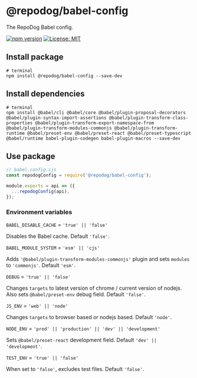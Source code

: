 # @repodog/babel-config

The RepoDog Babel config.

[![npm version](https://badge.fury.io/js/%40repodog%2Fbabel-config.svg)](https://badge.fury.io/js/%40repodog%2Fbabel-config)
[![License: MIT](https://img.shields.io/badge/License-MIT-yellow.svg)](LICENSE)

## Install package

```shell
# terminal
npm install @repodog/babel-config --save-dev
```

## Install dependencies

```shell
# terminal
npm install @babel/cli @babel/core @babel/plugin-proposal-decorators @babel/plugin-syntax-import-assertions @babel/plugin-transform-class-properties @babel/plugin-transform-export-namespace-from @babel/plugin-transform-modules-commonjs @babel/plugin-transform-runtime @babel/preset-env @babel/preset-react @babel/preset-typescript @babel/runtime babel-plugin-codegen babel-plugin-macros --save-dev
```

## Use package

```javascript
// babel.config.cjs
const repodogConfig = require('@repodog/babel-config');

module.exports = api => ({
  ...repodogConfig(api),
});
```

### Environment variables

`BABEL_DISABLE_CACHE` = `'true' || 'false'`

Disables the Babel cache. Default `'false'`.

`BABEL_MODULE_SYSTEM` = `'esm' || 'cjs'`

Adds `'@babel/plugin-transform-modules-commonjs'` plugin and sets `modules` to `'commonjs'`. Default `'esm'`.

`DEBUG` = `'true' || 'false'`

Changes `targets` to latest version of chrome / current version of nodejs. Also sets `@babel/preset-env` debug field. Default `'false'`.

`JS_ENV` = `'web' || 'node'`

Changes `targets` to browser based or nodejs based. Default `'node'`.

`NODE_ENV` = `'prod' || 'production' || 'dev' || 'development'`

Sets `@babel/preset-react` development field. Default `'dev' || 'development'`.

`TEST_ENV` = `'true' || 'false'`

When set to `'false'`, excludes test files. Default `'false'`.
